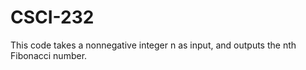 # CSCI-232

This code takes a nonnegative integer n as input, and outputs the nth Fibonacci number.
